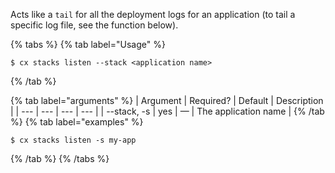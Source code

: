Acts like a `tail` for all the deployment logs for an application (to tail a specific log file, see the function below).

{% tabs %}
{% tab label="Usage" %}

```shell
$ cx stacks listen --stack <application name>
```
{% /tab %}
    
{% tab label="arguments" %}
| Argument | Required? | Default | Description |
|  ---  |  ---  |  ---  |  ---  |
| \--stack, -s <application name> | yes | — | The application name |
{% /tab %}
{% tab label="examples" %}

```shell
$ cx stacks listen -s my-app
```

{% /tab %}
{% /tabs %}